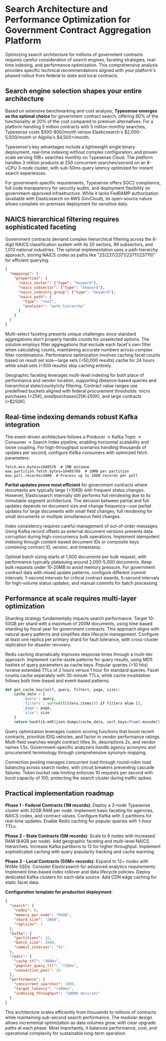 # Search Architecture and Performance Optimization for Government Contract Aggregation Platform

Optimizing search architecture for millions of government contracts requires careful consideration of search engines, faceting strategies, real-time indexing, and performance optimization. This comprehensive analysis provides specific technical recommendations aligned with your platform's phased rollout from federal to state and local contracts.

## Search engine selection shapes your entire architecture

Based on extensive benchmarking and cost analysis, **Typesense emerges as the optimal choice** for government contract search, offering 80% of the functionality at 20% of the cost compared to premium alternatives. For a platform handling 5 million contracts with 5 million monthly searches, Typesense costs $300-800/month versus Elasticsearch's $2,000-5,000/month or Algolia's $4,500+/month.

Typesense's key advantages include a lightweight single binary deployment, real-time indexing without complex configuration, and proven scale serving 10B+ searches monthly on Typesense Cloud. The platform handles 3 million products at 250 concurrent searches/second on an 8-vCPU 3-node cluster, with sub-50ms query latency optimized for instant search experiences.

For government-specific requirements, Typesense offers SOC2 compliance, full code transparency for security audits, and deployment flexibility on government-approved infrastructure. While it lacks FedRAMP authorization (available with Elasticsearch on AWS GovCloud), its open-source nature allows complete on-premises deployment for sensitive data.

## NAICS hierarchical filtering requires sophisticated faceting

Government contracts demand complex hierarchical filtering across the 6-digit NAICS classification system with its 20 sectors, 99 subsectors, and 1,012 national industries. The optimal implementation uses a path hierarchy approach, storing NAICS codes as paths like "23/237/2371/23711/237110" for efficient querying.

```json
{
  "mappings": {
    "properties": {
      "naics_sector": {"type": "keyword"},
      "naics_subsector": {"type": "keyword"}, 
      "naics_industry_group": {"type": "keyword"},
      "naics_path": {
        "type": "text",
        "analyzer": "path_hierarchy"
      }
    }
  }
}
```

Multi-select faceting presents unique challenges since standard aggregations don't properly handle counts for unselected options. The solution employs filter aggregations that exclude each facet's own filter when calculating counts, maintaining accurate numbers across complex filter combinations. Performance optimization involves caching facet counts based on result set size—large sets (>50,000 results) cache for 24 hours while small sets (<500 results) skip caching entirely.

Geographic faceting leverages multi-level indexing for both place of performance and vendor location, supporting distance-based queries and hierarchical state/county/city filtering. Contract value ranges use predefined buckets aligned with federal procurement thresholds: micro purchases (<$25K), small purchases ($25K-250K), and large contracts (>$250K).

## Real-time indexing demands robust Kafka integration

The event-driven architecture follows a Producer → Kafka Topic → Consumer → Search Index pipeline, enabling horizontal scalability and loose coupling. For high-throughput scenarios handling thousands of updates per second, configure Kafka consumers with optimized fetch parameters:

```properties
fetch.min.bytes=1048576  # 1MB minimum
max.partition.fetch.bytes=10485760  # 10MB per partition
max.poll.records=1000  # Process up to 1000 records per poll
```

**Partial updates prove most efficient** for government contracts where documents are typically large (>10KB) with frequent status changes. However, Elasticsearch internally still performs full reindexing due to its immutable segment architecture. The decision between partial and full updates depends on document size and change frequency—use partial updates for large documents with small field changes, full reindexing for small documents or multiple simultaneous field changes.

Index consistency requires careful management of out-of-order messages. Using Kafka record offsets as external document versions prevents data corruption during high-concurrency bulk operations. Implement idempotent indexing through content-based document IDs or composite keys combining contract ID, version, and timestamp.

Optimal batch sizing starts at 1,000 documents per bulk request, with performance typically plateauing around 2,000-5,000 documents. Keep bulk requests under 10-20MB to avoid memory pressure. For government contract data with mixed update patterns, configure different commit intervals: 1-second intervals for critical contract awards, 5-second intervals for high-volume status updates, and manual commits for batch processing.

## Performance at scale requires multi-layer optimization

Sharding strategy fundamentally impacts search performance. Target 10-50GB per shard with a maximum of 200M documents, using time-based sharding by fiscal year for government contracts. This approach aligns with natural query patterns and simplifies data lifecycle management. Configure at least one replica per primary shard for fault tolerance, with cross-cluster replication for disaster recovery.

Redis caching dramatically improves response times through a multi-tier approach. Implement cache-aside patterns for query results, using MD5 hashes of query parameters as cache keys. Popular queries (>10 hits) receive extended TTLs of 2 hours versus 1 hour for standard queries. Facet counts cache separately with 30-minute TTLs, while cache invalidation follows both time-based and event-based patterns.

```python
def get_cache_key(self, query, filters, page, size):
    cache_data = {
        'query': query,
        'filters': sorted(filters.items()) if filters else [],
        'page': page,
        'size': size
    }
    return hashlib.md5(json.dumps(cache_data, sort_keys=True).encode()).hexdigest()
```

Query optimization leverages custom scoring functions that boost recent contracts, prioritize IDIQ vehicles, and factor in vendor performance ratings. Multi-field searches weight contract titles 3x, descriptions 2x, and vendor names 1.5x. Government-specific analyzers handle agency acronyms and procurement terminology through comprehensive synonym mapping.

Connection pooling manages concurrent load through round-robin load balancing across search nodes, with circuit breakers preventing cascade failures. Token bucket rate limiting enforces 10 requests per second with burst capacity of 100, protecting the search cluster during traffic spikes.

## Practical implementation roadmap

**Phase 1 - Federal Contracts (1M records)**: Deploy a 3-node Typesense cluster with 32GB RAM per node. Implement basic faceting for agencies, NAICS codes, and contract values. Configure Kafka with 3 partitions for real-time updates. Enable Redis caching for popular queries with 1-hour TTLs.

**Phase 2 - State Contracts (5M records)**: Scale to 6 nodes with increased RAM (64GB per node). Add geographic faceting and multi-level NAICS hierarchies. Increase Kafka partitions to 12 for higher throughput. Implement sophisticated caching with query popularity tracking and cache warming.

**Phase 3 - Local Contracts (50M+ records)**: Expand to 12+ nodes with NVMe SSDs. Consider Elasticsearch for advanced analytics requirements. Implement time-based index rollover and data lifecycle policies. Deploy dedicated Kafka clusters for each data source. Add CDN edge caching for static facet data.

**Configuration template for production deployment**:

```json
{
  "search": {
    "nodes": 6,
    "memory_per_node": "64GB",
    "shard_size": "20GB",
    "replicas": 1
  },
  "kafka": {
    "partitions": 12,
    "batch_size": 2000,
    "commit_interval": "5s"
  },
  "redis": {
    "cache_ttl": "3600s",
    "popular_query_ttl": "7200s",
    "connection_pool": 20
  },
  "performance": {
    "concurrent_searches": 1000,
    "target_latency": "<100ms",
    "indexing_throughput": "10000 docs/sec"
  }
}
```

This architecture scales efficiently from thousands to millions of contracts while maintaining sub-second search performance. The modular design allows incremental optimization as data volumes grow, with clear upgrade paths at each phase. Most importantly, it balances performance, cost, and operational complexity for sustainable long-term operation.